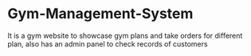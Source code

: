 # Gym-Management-System
It is a gym website to showcase gym plans and take orders for different plan, also has an admin panel to check records of customers
